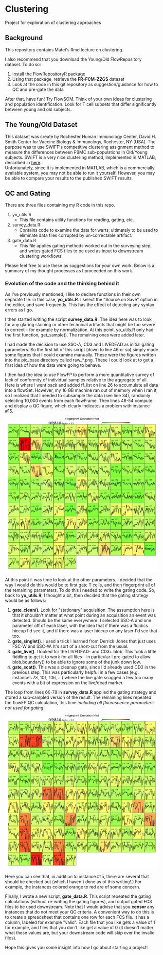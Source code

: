 # Clustering
Project for exploration of clustering approaches

## Background
This repository contains Matei's Rmd lecture on clustering.  

I also recommend that you download the Young/Old FlowRepository dataset.  To do so:

1.  Install the FlowRepositoryR package
1.  Using that package, retrieve the __FR-FCM-ZZGS__ dataset
1.  Look at the code in this git repository as suggestion/guidance for how to
QC and pre-gate the data

After that, have fun!  Try FlowSOM.  Think of your own ideas for clustering
and population identification.  Look for T cell subsets that differ significantly
between young and old subjects.

## The Young/Old Dataset
This dataset was create by Rochester Human Immunology Center, David H. Smith Center 
for Vaccine Biology & Immunology, Rochester, NY (USA).  The purpose was to use SWIFT's 
competitive clustering assignment method to measure the differences between PBMC 
sub-populations in Old/Young subjects.  SWIFT is a very nice clustering method, 
implemented in MATLAB, described in [here](http://www2.ece.rochester.edu/projects/siplab/Software/SWIFT.html).  
Unfortunately, since it is implemented in MATLAB, which is a commercially available 
system, you may not be able to run it yourself.  However, you may be able to compare
your results to the published SWIFT results.

## QC and Gating
There are three files containing my R code in this repo.

1. yo_utils.R
    * This file contains utility functions for reading, gating, etc.
1. survey_data.R
    * Contains code to examine the data for warts, ultimately to be used to eliminate
    data files corrupted by un-correctable artifact.
1. gate_data.R
    * This file applies gating methods worked out in the surveying step, and writes
    gated FCS files to be used as input to downstream clustering workflows.

Please feel free to use these as suggestions for your own work.  Below is a summary of
my thought processes as I proceeded on this work.

### Evolution of the code and the thinking behind it
As I've previously mentioned, I like to declare functions in their own separate file:
in this case, __yo_utils.R__.  I select the "Source on Save" option in the editor,
and save frequently.  This has the effect of detecting any syntax errors as I go.

I then started writing the script __survey_data.R__.  The idea here was to look for any glaring
staining or other technical artifacts that might be too severe to correct - for example
by normalization.  At this point, yo_utils.R only had the first function, get_sample().
The remaining ones were added later.

I had made the decision to use SSC-A, CD3 and LIVEDEAD as
initial gating parameters.  So the first bit of this script (down to line 46 or so) simply made some figures
that I could examine manually.  These were the figures written into the pic_base
directory called raw_*.png.  These I could look at to get a first idea of how the
data were going to behave.

I then had the idea to use FlowFP to perform a more
quantitative survey of lack of conformity of individual samples relative to the
aggregate of all.  Here is where I went back and added ff_list on line 26 to accumulate
all data into a flowSet.  However, my 16 GB machine ran out of memory when I ran it,
so I realized that I needed to subsample the data (see line 34), randomly selecting
10,000 events from each flowFrame.  Then lines 48-54 compute and display a QC figure,
which clearly indicates a problem with instance #15.

![alt text](qc_raw.png)

At this point it was time to look at the other parameters.  I decided that the way
I would do this would be to first gate T cells, and then fingerprint all of the remaining
parameters.  To do this i needed to write the gating code.  So, back to __yo_utils.R__,
I thought a bit, then decided that the gating strategy would be as follows:

1. __gate_clean()__.  Look for "stationary" acquisition.  The assumption here is that
it shouldn't matter at what point during an acquisition an event was detected.  Should
be the same everywhere.  I selected SSC-A and one parameter off of each laser, with
the idea that if there was a fluidics hiccup I'd see it, and if there was a laser
hiccup on any laser I'd see that too.
1. __gate_singlet()__.  I used a trick I learned from Derrick Jones that just uses FSC-W
and SSC-W.  It's sort of a short-cut from the usual.
1. __gate_live()__.  I looked for the LIVEDEAD- and CD3+ blob.  This took a little fiddling
to get it to work for all files - in particular I pre-gated to allow blob.boundary()
to be able to ignore some of the junk down low.
1. __gate_scat()__.  This was a cleanup gate, since I'd already used CD3 in the previous
step.  This was particularly helpful in a few cases (e.g. instances 73, 101, 106, ...)
where the live gate snagged a few too many events with a bit of expression on the
live/dead marker.

The loop from lines 60-78 in __survey_data.R__ applied the gating strategy and stored a sub-sampled
version of the result.  The remaining lines repeated the flowFP QC calculation,
this time _including all fluorescence parameters not used for gating_.

![alt text](qc_gated.png)

Here you can see that, in addition to instance #15, there are several that should 
be checked out (which I haven't done as of this writing!.)  For example, the instances
colored orange to red are of some concern.

Finally, I wrote a new script, __gate_data.R__.  This script repeated the gating
calculations (without re-writing the gating figures), and output gated FCS files
to be used downstream.  Note that I would advise that you  __censor__ any instances that do not
meet your QC criteria.  A convenient way to do this is to create a spreadsheet
that contains one row for each FCS file.  It has a column, labeled for example
"valid".  Each file that you like gets a value of 1 for example, and files that
you don't like get a value of 0 (it doesn't matter what these values are, but
your downstream code will skip over the invalid files).

Hope this gives you some insight into how I go about starting a project!






